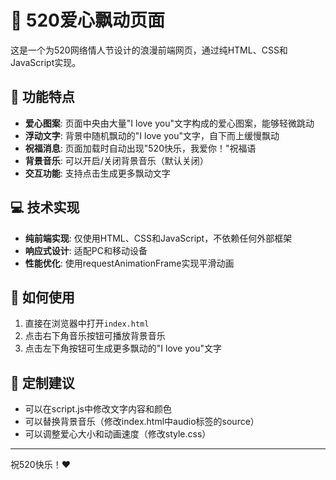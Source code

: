 # 💖 520爱心飘动页面

这是一个为520网络情人节设计的浪漫前端网页，通过纯HTML、CSS和JavaScript实现。

## 🎯 功能特点

- **爱心图案**: 页面中央由大量"I love you"文字构成的爱心图案，能够轻微跳动
- **浮动文字**: 背景中随机飘动的"I love you"文字，自下而上缓慢飘动
- **祝福消息**: 页面加载时自动出现"520快乐，我爱你！"祝福语
- **背景音乐**: 可以开启/关闭背景音乐（默认关闭）
- **交互功能**: 支持点击生成更多飘动文字

## 💻 技术实现

- **纯前端实现**: 仅使用HTML、CSS和JavaScript，不依赖任何外部框架
- **响应式设计**: 适配PC和移动设备
- **性能优化**: 使用requestAnimationFrame实现平滑动画

## 🚀 如何使用

1. 直接在浏览器中打开`index.html`
2. 点击右下角音乐按钮可播放背景音乐
3. 点击左下角按钮可生成更多飘动的"I love you"文字

## 💖 定制建议

- 可以在script.js中修改文字内容和颜色
- 可以替换背景音乐（修改index.html中audio标签的source）
- 可以调整爱心大小和动画速度（修改style.css）

---

祝520快乐！❤️ 